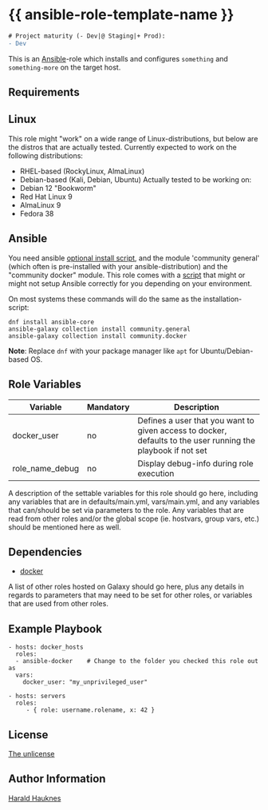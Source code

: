 {{ ansible-role-template-name }}
================================
```diff
# Project maturity (- Dev|@ Staging|+ Prod):
- Dev
```
This is an [Ansible](https://www.ansible.com/)-role which installs and configures `something` and `something-more` on the target host.

Requirements
------------
## Linux
This role might "work" on a wide range of Linux-distributions, but below are the distros that are actually tested.
Currently expected to work on the following distributions:  
- RHEL-based (RockyLinux, AlmaLinux)
- Debian-based (Kali, Debian, Ubuntu)
Actually tested to be working on:
- Debian 12 "Bookworm"
- Red Hat Linux 9
- AlmaLinux 9
- Fedora 38

## Ansible
You need ansible [optional install script](./templates/install_ansible.sh), and the module 'community general' (which often is pre-installed with your ansible-distribution) and the "community docker" module.
This role comes with a [script](./install_ansible.sh) that might or might not setup Ansible correctly for you depending
on your environment.

On most systems these commands will do the same as the installation-script:
```
dnf install ansible-core
ansible-galaxy collection install community.general
ansible-galaxy collection install community.docker
```
**Note**: Replace `dnf` with your package manager like `apt` for Ubuntu/Debian-based OS.


Role Variables
--------------
| Variable        | Mandatory | Description |
| --------------- | --------- | ----------- |
| docker_user     | no        | Defines a user that you want to given access to docker, defaults to the user running the playbook if not set |
| role_name_debug | no        | Display debug-info during role execution |

A description of the settable variables for this role should go here, including any variables that are in defaults/main.yml, vars/main.yml, and any variables that can/should be set via parameters to the role. Any variables that are read from other roles and/or the global scope (ie. hostvars, group vars, etc.) should be mentioned here as well.

Dependencies
------------

- [docker](https://github.com/harahauk/ansible-docker)

A list of other roles hosted on Galaxy should go here, plus any details in regards to parameters that may need to be set for other roles, or variables that are used from other roles.

Example Playbook
----------------
    - hosts: docker_hosts
      roles:
      - ansible-docker    # Change to the folder you checked this role out as
      vars:
        docker_user: "my_unprivileged_user"

    - hosts: servers
      roles:
         - { role: username.rolename, x: 42 }

License
-------

[The unlicense](./LICENSE)


Author Information
------------------

[Harald Hauknes](https://github.com/harahauk)

